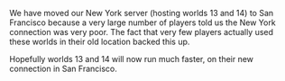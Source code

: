 We have moved our New York server (hosting worlds 13 and 14) to San Francisco because a very large number of players told us the New York connection was very poor. The fact that very few players actually used these worlds in their old location backed this up.

Hopefully worlds 13 and 14 will now run much faster, on their new connection in San Francisco.
